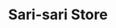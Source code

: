 ---
title: "Sari-sari Store"
url: /lubao-pampanga/sari-sari-store-san-matias-15/
shop: convenience
---